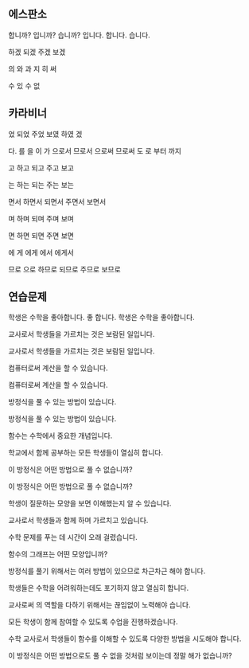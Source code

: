 
## 에스판소

합니까? 입니까? 습니까? 입니다. 합니다. 습니다. 

하겠 되겠 주겠 보겠

의 와 과 지 히 써 

 수 있 수 없

## 카라비너

었 되었 주었 보였 하였 겠

다. 를 을 이 가 으로서 므로서 으로써 므로써 도 로 부터 까지 

고 하고 되고 주고 보고 

는 하는 되는 주는 보는 

면서 하면서 되면서 주면서 보면서 

며 하며 되며 주며 보며 

면 하면 되면 주면 보면 

에 게 에게 에서 에게서 

므로 으로 하므로 되므로 주므로 보므로 




## 연습문제

학생은 수학을 좋아합니다. 
좋 합니다. 
학생은 수학을 좋아합니다. 

교사로서 학생들을 가르치는 것은 보람된 일입니다. 

교사로서 학생들을 가르치는 것은 보람된 일입니다. 

컴퓨터로써 계산을 할 수 있습니다. 

컴퓨터로써 계산을 할 수 있습니다. 

방정식을 풀 수 있는 방법이 있습니다. 

방정식을 풀 수 있는 방법이 있습니다.

함수는 수학에서 중요한 개념입니다. 

학교에서 함께 공부하는 모든 학생들이 열심히 합니다. 

이 방정식은 어떤 방법으로 풀 수 없습니까? 

이 방정식은 어떤 방법으로 풀 수 없습니까? 

학생이 질문하는 모양을 보면 이해했는지 알  수 있습니다.

교사로서 학생들과 함께 하며 가르치고 있습니다. 

수학 문제를 푸는 데 시간이 오래 걸렸습니다. 

함수의 그래프는 어떤 모양입니까?

방정식를 풀기 위해서는 여러 방법이 있으므로 차근차근 해야 합니다. 

학생들은 수학을 어려워하는데도 포기하지 않고 열심히 합니다. 

교사로써 의 역할을 다하기 위해서는 끊임없이 노력해야 습니다.

모든 학생이 함께 참여할 수 있도록 수업을 진행하겠습니다. 

수학 교사로서 학생들이 함수를 이해할 수 있도록 다양한 방법을 시도해야 합니다. 

이 방정식은 어떤 방법으로도 풀 수 없을 것처럼 보이는데 정말 해가 없습니까? 

